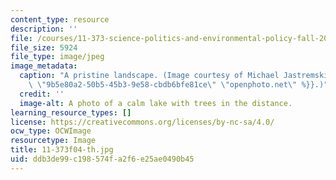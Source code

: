 ```yaml
---
content_type: resource
description: ''
file: /courses/11-373-science-politics-and-environmental-policy-fall-2004/ddb3de99c198574fa2f6e25ae0490b45_11-373f04-th.jpg
file_size: 5924
file_type: image/jpeg
image_metadata:
  caption: "A pristine landscape. (Image courtesy of Michael Jastremski,\_{{% resource_link\
    \ \"9b5e80a2-50b5-45b3-9e58-cbdb6bfe81ce\" \"openphoto.net\" %}}.)"
  credit: ''
  image-alt: A photo of a calm lake with trees in the distance.
learning_resource_types: []
license: https://creativecommons.org/licenses/by-nc-sa/4.0/
ocw_type: OCWImage
resourcetype: Image
title: 11-373f04-th.jpg
uid: ddb3de99-c198-574f-a2f6-e25ae0490b45
---
```

